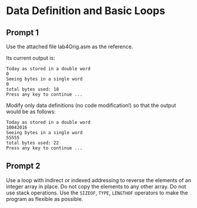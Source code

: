 # Data Definition and Basic Loops

## Prompt 1

Use the attached file lab4Orig.asm as the reference.

Its current output is:

```
Today as stored in a double word
0
Seeing bytes in a single word
0
total bytes used: 18
Press any key to continue ...
```

Modify only data definitions (no code modification!) so that the output would be as follows:

```
Today as stored in a double word
10042016
Seeing bytes in a single word
55555
total bytes used: 22
Press any key to continue ...
```

## Prompt 2

Use a loop with indirect or indexed addressing to reverse the elements of an integer array
in place. Do not copy the elements to any other array. Do not use stack operations. Use
the `SIZEOF`, `TYPE`, `LENGTHOF` operators to make the program as flexible as possible. 
